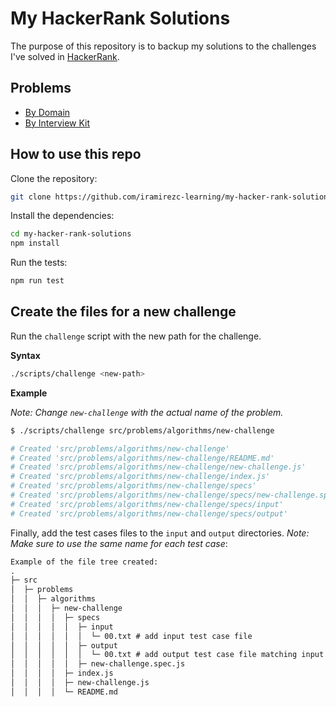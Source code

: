 # My HackerRank Solutions

The purpose of this repository is to backup my solutions to the challenges I've solved in [HackerRank](https://www.hackerrank.com/).

## Problems

* [By Domain](docs/domains.md)
* [By Interview Kit](docs/interview-kit.md)

## How to use this repo

Clone the repository:

```sh
git clone https://github.com/iramirezc-learning/my-hacker-rank-solutions.git
```

Install the dependencies:

```sh
cd my-hacker-rank-solutions
npm install
```

Run the tests:

```sh
npm run test
```

## Create the files for a new challenge

Run the `challenge` script with the new path for the challenge.

__Syntax__

```sh
./scripts/challenge <new-path>
```

__Example__

_Note: Change `new-challenge` with the actual name of the problem._

```sh
$ ./scripts/challenge src/problems/algorithms/new-challenge

# Created 'src/problems/algorithms/new-challenge'
# Created 'src/problems/algorithms/new-challenge/README.md'
# Created 'src/problems/algorithms/new-challenge/new-challenge.js'
# Created 'src/problems/algorithms/new-challenge/index.js'
# Created 'src/problems/algorithms/new-challenge/specs'
# Created 'src/problems/algorithms/new-challenge/specs/new-challenge.spec.js'
# Created 'src/problems/algorithms/new-challenge/specs/input'
# Created 'src/problems/algorithms/new-challenge/specs/output'
```

Finally, add the test cases files to the `input` and `output` directories. _Note: Make sure to use the same name for each test case_:

```txt
Example of the file tree created:
.
├─ src
│  ├─ problems
│  │  ├─ algorithms
│  │  │  ├─ new-challenge
│  │  │  │  ├─ specs
│  │  │  │  │  ├─ input
│  │  │  │  │  │  └─ 00.txt # add input test case file
│  │  │  │  │  ├─ output
│  │  │  │  │  │  └─ 00.txt # add output test case file matching input file name
│  │  │  │  │  ├─ new-challenge.spec.js
│  │  │  │  ├─ index.js
│  │  │  │  ├─ new-challenge.js
│  │  │  │  └─ README.md

```